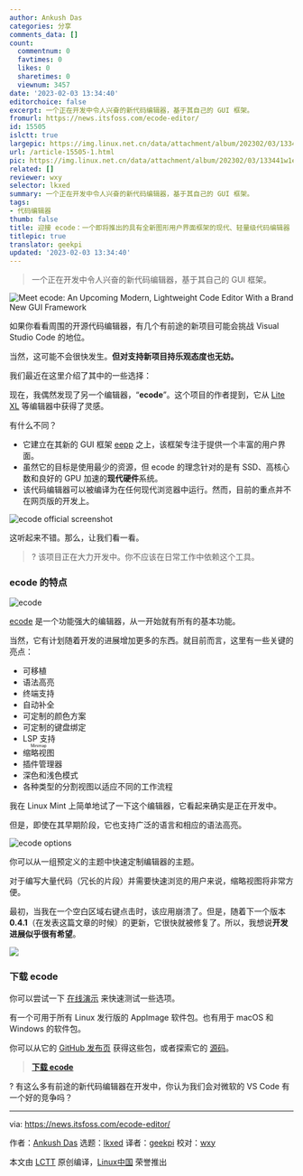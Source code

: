 ```yaml
---
author: Ankush Das
categories: 分享
comments_data: []
count:
  commentnum: 0
  favtimes: 0
  likes: 0
  sharetimes: 0
  viewnum: 3457
date: '2023-02-03 13:34:40'
editorchoice: false
excerpt: 一个正在开发中令人兴奋的新代码编辑器，基于其自己的 GUI 框架。
fromurl: https://news.itsfoss.com/ecode-editor/
id: 15505
islctt: true
largepic: https://img.linux.net.cn/data/attachment/album/202302/03/133441w1e71zoxwlz6fiww.png
url: /article-15505-1.html
pic: https://img.linux.net.cn/data/attachment/album/202302/03/133441w1e71zoxwlz6fiww.png.thumb.jpg
related: []
reviewer: wxy
selector: lkxed
summary: 一个正在开发中令人兴奋的新代码编辑器，基于其自己的 GUI 框架。
tags:
- 代码编辑器
thumb: false
title: 迎接 ecode：一个即将推出的具有全新图形用户界面框架的现代、轻量级代码编辑器
titlepic: true
translator: geekpi
updated: '2023-02-03 13:34:40'
---
```



> 
> 一个正在开发中令人兴奋的新代码编辑器，基于其自己的 GUI 框架。
> 
> 
> 


![Meet ecode: An Upcoming Modern, Lightweight Code Editor With a Brand New GUI Framework](https://img.linux.net.cn/data/attachment/album/202302/03/133441w1e71zoxwlz6fiww.png)


如果你看看周围的开源代码编辑器，有几个有前途的新项目可能会挑战 Visual Studio Code 的地位。


当然，这可能不会很快发生。**但对支持新项目持乐观态度也无妨。**


我们最近在这里介绍了其中的一些选择：


现在，我偶然发现了另一个编辑器，“**ecode**”。这个项目的作者提到，它从 [Lite XL](https://itsfoss.com/lite-xl/) 等编辑器中获得了灵感。


有什么不同？


* 它建立在其新的 GUI 框架 [eepp](https://github.com/SpartanJ/eepp/) 之上，该框架专注于提供一个丰富的用户界面。
* 虽然它的目标是使用最少的资源，但 ecode 的理念针对的是有 SSD、高核心数和良好的 GPU 加速的**现代硬件**系统。
* 该代码编辑器可以被编译为在任何现代浏览器中运行。然而，目前的重点并不在网页版的开发上。


![ecode official screenshot](https://img.linux.net.cn/data/attachment/album/202302/03/133442kr1czdr7p0ppop03.jpg)


这听起来不错。那么，让我们看一看。



> 
> ? 该项目正在大力开发中。你不应该在日常工作中依赖这个工具。
> 
> 
> 


### ecode 的特点


![ecode](https://img.linux.net.cn/data/attachment/album/202302/03/133442z7kj1120q3g42w2q.png)


[ecode](https://github.com/SpartanJ/ecode) 是一个功能强大的编辑器，从一开始就有所有的基本功能。


当然，它有计划随着开发的进展增加更多的东西。就目前而言，这里有一些关键的亮点：


* 可移植
* 语法高亮
* 终端支持
* 自动补全
* 可定制的颜色方案
* 可定制的键盘绑定
* LSP 支持
* <ruby> 缩略视图 <rt>  Minimap </rt></ruby>
* 插件管理器
* 深色和浅色模式
* 各种类型的分割视图以适应不同的工作流程


我在 Linux Mint 上简单地试了一下这个编辑器，它看起来确实是正在开发中。


但是，即使在其早期阶段，它也支持广泛的语言和相应的语法高亮。


![ecode options](https://img.linux.net.cn/data/attachment/album/202302/03/133443tjigwgefwgsagcij.png)


你可以从一组预定义的主题中快速定制编辑器的主题。


对于编写大量代码（冗长的片段）并需要快速浏览的用户来说，缩略视图将非常方便。


最初，当我在一个空白区域右键点击时，该应用崩溃了。但是，随着下一个版本 **0.4.1**（在发表这篇文章的时候）的更新，它很快就被修复了。所以，我想说**开发进展似乎很有希望**。


![](https://img.linux.net.cn/data/attachment/album/202302/03/133444h33th772k7tu2k73.png)


### 下载 ecode


你可以尝试一下 [在线演示](https://cdn.ensoft.dev/eepp-demos/demo-fs.html?run=ecode.js) 来快速测试一些选项。


有一个可用于所有 Linux 发行版的 AppImage 软件包。也有用于 macOS 和 Windows 的软件包。


你可以从它的 [GitHub 发布页](https://github.com/SpartanJ/ecode/releases/tag/ecode-0.4.1) 获得这些包，或者探索它的 [源码](https://github.com/SpartanJ/eepp/)。



> 
> **[下载 ecode](https://github.com/SpartanJ/ecode/releases/tag/ecode-0.4.1)**
> 
> 
> 


? 有这么多有前途的新代码编辑器在开发中，你认为我们会对微软的 VS Code 有一个好的竞争吗？




---


via: <https://news.itsfoss.com/ecode-editor/>


作者：[Ankush Das](https://news.itsfoss.com/author/ankush/) 选题：[lkxed](https://github.com/lkxed) 译者：[geekpi](https://github.com/geekpi) 校对：[wxy](https://github.com/wxy)


本文由 [LCTT](https://github.com/LCTT/TranslateProject) 原创编译，[Linux中国](https://linux.cn/) 荣誉推出